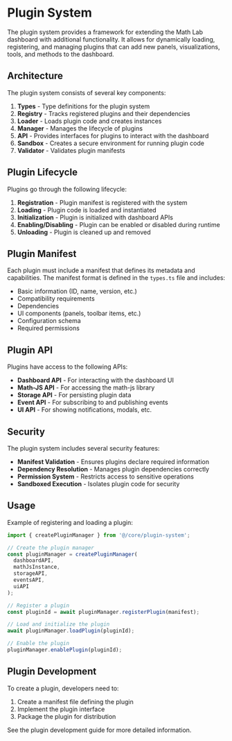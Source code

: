 # Plugin System

The plugin system provides a framework for extending the Math Lab dashboard with additional functionality. It allows for dynamically loading, registering, and managing plugins that can add new panels, visualizations, tools, and methods to the dashboard.

## Architecture

The plugin system consists of several key components:

1. **Types** - Type definitions for the plugin system
2. **Registry** - Tracks registered plugins and their dependencies
3. **Loader** - Loads plugin code and creates instances
4. **Manager** - Manages the lifecycle of plugins
5. **API** - Provides interfaces for plugins to interact with the dashboard
6. **Sandbox** - Creates a secure environment for running plugin code
7. **Validator** - Validates plugin manifests

## Plugin Lifecycle

Plugins go through the following lifecycle:

1. **Registration** - Plugin manifest is registered with the system
2. **Loading** - Plugin code is loaded and instantiated
3. **Initialization** - Plugin is initialized with dashboard APIs
4. **Enabling/Disabling** - Plugin can be enabled or disabled during runtime
5. **Unloading** - Plugin is cleaned up and removed

## Plugin Manifest

Each plugin must include a manifest that defines its metadata and capabilities. The manifest format is defined in the `types.ts` file and includes:

- Basic information (ID, name, version, etc.)
- Compatibility requirements
- Dependencies
- UI components (panels, toolbar items, etc.)
- Configuration schema
- Required permissions

## Plugin API

Plugins have access to the following APIs:

- **Dashboard API** - For interacting with the dashboard UI
- **Math-JS API** - For accessing the math-js library
- **Storage API** - For persisting plugin data
- **Event API** - For subscribing to and publishing events
- **UI API** - For showing notifications, modals, etc.

## Security

The plugin system includes several security features:

- **Manifest Validation** - Ensures plugins declare required information
- **Dependency Resolution** - Manages plugin dependencies correctly
- **Permission System** - Restricts access to sensitive operations
- **Sandboxed Execution** - Isolates plugin code for security

## Usage

Example of registering and loading a plugin:

```typescript
import { createPluginManager } from '@/core/plugin-system';

// Create the plugin manager
const pluginManager = createPluginManager(
  dashboardAPI,
  mathJsInstance,
  storageAPI,
  eventsAPI,
  uiAPI
);

// Register a plugin
const pluginId = await pluginManager.registerPlugin(manifest);

// Load and initialize the plugin
await pluginManager.loadPlugin(pluginId);

// Enable the plugin
pluginManager.enablePlugin(pluginId);
```

## Plugin Development

To create a plugin, developers need to:

1. Create a manifest file defining the plugin
2. Implement the plugin interface
3. Package the plugin for distribution

See the plugin development guide for more detailed information.